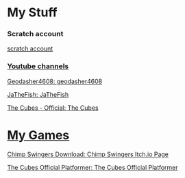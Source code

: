 
<html>
    <h1>
        My Stuff
    </h1>
    <body>
        <h3>Scratch account</h3>
       <a href="https://scratch.mit.edu/users/Geodasher4608/" a>
        scratch account
        </p>
        <h3>Youtube channels</h3>
        <p>
        Geodasher4608: <a href="https://www.youtube.com/@Geodasher4608"> 
            geodasher4608
            <p>
            JaTheFish: <a href="https://www.youtube.com/@JaTheFishVRGT">
                JaTheFish
            </p>
            <p>
                The Cubes - Official: <a href="https://www.youtube.com/@TheCubes08">
                    The Cubes
            </p>
            <b><h1>My Games</h1></b>
            <p>
            Chimp Swingers Download: <a href="https://jathefish.itch.io/chimp-swingers-download">
            Chimp Swingers Itch.io Page
            </p>
            The Cubes Official Platformer: <a href="https://scratch.mit.edu/projects/1004797129/">
                The Cubes Official Platformer
            <p>
        </body>
</html>
